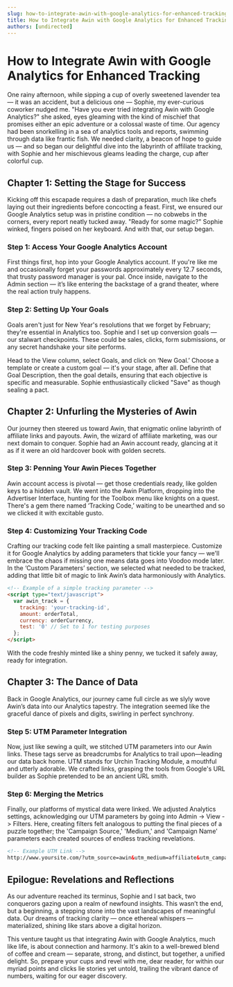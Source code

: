 ```yaml
---
slug: how-to-integrate-awin-with-google-analytics-for-enhanced-tracking
title: How to Integrate Awin with Google Analytics for Enhanced Tracking
authors: [undirected]
---
```



# How to Integrate Awin with Google Analytics for Enhanced Tracking

One rainy afternoon, while sipping a cup of overly sweetened lavender tea — it was an accident, but a delicious one — Sophie, my ever-curious coworker nudged me. "Have you ever tried integrating Awin with Google Analytics?" she asked, eyes gleaming with the kind of mischief that promises either an epic adventure or a colossal waste of time. Our agency had been snorkelling in a sea of analytics tools and reports, swimming through data like frantic fish. We needed clarity, a beacon of hope to guide us — and so began our delightful dive into the labyrinth of affiliate tracking, with Sophie and her mischievous gleams leading the charge, cup after colorful cup.

## Chapter 1: Setting the Stage for Success

Kicking off this escapade requires a dash of preparation, much like chefs laying out their ingredients before concocting a feast. First, we ensured our Google Analytics setup was in pristine condition — no cobwebs in the corners, every report neatly tucked away. "Ready for some magic?" Sophie winked, fingers poised on her keyboard. And with that, our setup began.

### Step 1: Access Your Google Analytics Account

First things first, hop into your Google Analytics account. If you're like me and occasionally forget your passwords approximately every 12.7 seconds, that trusty password manager is your pal. Once inside, navigate to the Admin section — it’s like entering the backstage of a grand theater, where the real action truly happens.

### Step 2: Setting Up Your Goals

Goals aren't just for New Year's resolutions that we forget by February; they're essential in Analytics too. Sophie and I set up conversion goals — our stalwart checkpoints. These could be sales, clicks, form submissions, or any secret handshake your site performs.

Head to the View column, select Goals, and click on ‘New Goal.’ Choose a template or create a custom goal — it's your stage, after all. Define that Goal Description, then the goal details, ensuring that each objective is specific and measurable. Sophie enthusiastically clicked "Save" as though sealing a pact.

## Chapter 2: Unfurling the Mysteries of Awin

Our journey then steered us toward Awin, that enigmatic online labyrinth of affiliate links and payouts. Awin, the wizard of affiliate marketing, was our next domain to conquer. Sophie had an Awin account ready, glancing at it as if it were an old hardcover book with golden secrets.

### Step 3: Penning Your Awin Pieces Together

Awin account access is pivotal — get those credentials ready, like golden keys to a hidden vault. We went into the Awin Platform, dropping into the Advertiser Interface, hunting for the Toolbox menu like knights on a quest. There's a gem there named ‘Tracking Code,’ waiting to be unearthed and so we clicked it with excitable gusto.

### Step 4: Customizing Your Tracking Code

Crafting our tracking code felt like painting a small masterpiece. Customize it for Google Analytics by adding parameters that tickle your fancy — we'll embrace the chaos if missing one means data goes into Voodoo mode later. In the ‘Custom Parameters’ section, we selected what needed to be tracked, adding that little bit of magic to link Awin’s data harmoniously with Analytics.

```html
<!-- Example of a simple tracking parameter -->
<script type="text/javascript">
  var awin_track = {
    tracking: 'your-tracking-id',
    amount: orderTotal,
    currency: orderCurrency,
    test: '0' // Set to 1 for testing purposes
  };
</script>
```

With the code freshly minted like a shiny penny, we tucked it safely away, ready for integration.

## Chapter 3: The Dance of Data 

Back in Google Analytics, our journey came full circle as we slyly wove Awin’s data into our Analytics tapestry. The integration seemed like the graceful dance of pixels and digits, swirling in perfect synchrony.

### Step 5: UTM Parameter Integration

Now, just like sewing a quilt, we stitched UTM parameters into our Awin links. These tags serve as breadcrumbs for Analytics to trail upon—leading our data back home. UTM stands for Urchin Tracking Module, a mouthful and utterly adorable. We crafted links, grasping the tools from Google's URL builder as Sophie pretended to be an ancient URL smith.

### Step 6: Merging the Metrics

Finally, our platforms of mystical data were linked. We adjusted Analytics settings, acknowledging our UTM parameters by going into Admin -> View -> Filters. Here, creating filters felt analogous to putting the final pieces of a puzzle together; the 'Campaign Source,' 'Medium,' and 'Campaign Name' parameters each created sources of endless tracking revelations.

```html
<!-- Example UTM Link -->
http://www.yoursite.com/?utm_source=awin&utm_medium=affiliate&utm_campaign=spring_sale
```

## Epilogue: Revelations and Reflections

As our adventure reached its terminus, Sophie and I sat back, two conquerors gazing upon a realm of newfound insights. This wasn’t the end, but a beginning, a stepping stone into the vast landscapes of meaningful data. Our dreams of tracking clarity — once ethereal whispers — materialized, shining like stars above a digital horizon.

This venture taught us that integrating Awin with Google Analytics, much like life, is about connection and harmony. It's akin to a well-brewed blend of coffee and cream — separate, strong, and distinct, but together, a unified delight. So, prepare your cups and revel with me, dear reader, for within our myriad points and clicks lie stories yet untold, trailing the vibrant dance of numbers, waiting for our eager discovery.